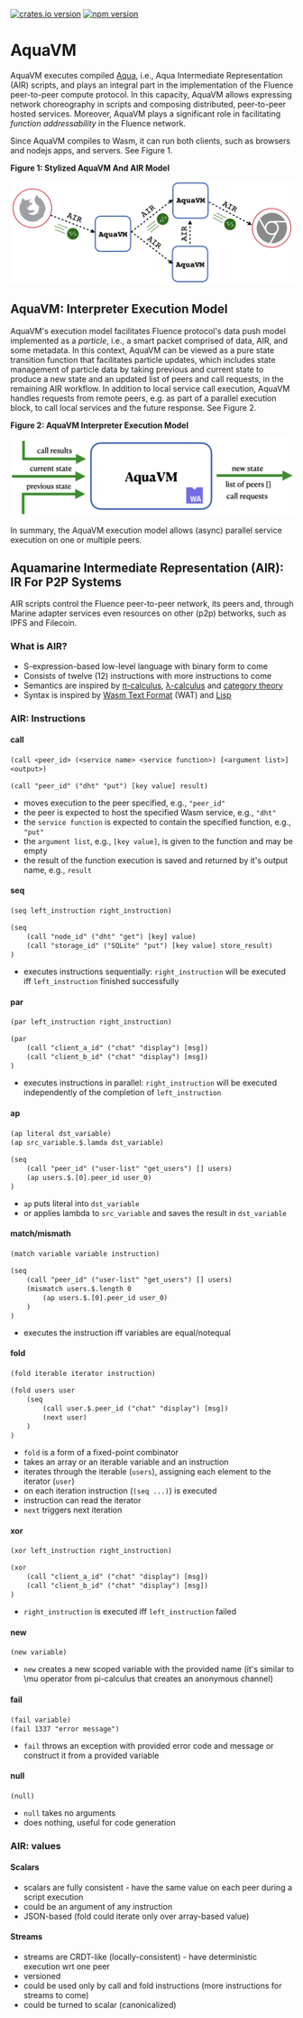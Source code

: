 [![crates.io version](https://img.shields.io/crates/v/air-interpreter-wasm?style=flat-square)](https://crates.io/crates/air-interpreter-wasm)
[![npm version](https://img.shields.io/npm/v/@fluencelabs/avm)](https://www.npmjs.com/package/@fluencelabs/avm)

# AquaVM

AquaVM executes compiled [Aqua](https://github.com/fluencelabs/aqua), i.e., Aqua Intermediate Representation (AIR) scripts, and plays an integral part in the implementation of the Fluence peer-to-peer compute protocol. In this capacity, AquaVM allows expressing network choreography in scripts and composing distributed, peer-to-peer hosted services. Moreover, AquaVM plays a significant role in facilitating *function addressability* in the Fluence network.

Since AquaVM compiles to Wasm, it can run both clients, such as browsers and nodejs apps, and servers. See Figure 1.

**Figure 1: Stylized AquaVM And AIR Model**

<img alt="AquaVM & AIR model" src="images/aquavm_air_model.png" />

## AquaVM: Interpreter Execution Model

AquaVM's execution model facilitates Fluence protocol's data push model implemented as a *particle*, i.e., a smart packet comprised of data, AIR, and some metadata. In this context, AquaVM can be viewed as a pure state transition function that facilitates particle updates, which includes state management of particle data by taking previous and current state to produce a new state and an updated list of peers and call requests, in the remaining AIR workflow. In addition to local service call execution, AquaVM handles requests from remote peers, e.g. as part of a parallel execution block, to call local services and the future response. See Figure 2.

**Figure 2: AquaVM Interpreter Execution Model**

<img alt="interpreter execution model" src="images/interpreter_execution_model.png"/>

In summary, the AquaVM execution model allows (async) parallel service execution on one or multiple peers.

## Aquamarine Intermediate Representation (AIR): IR For P2P Systems

AIR scripts control the Fluence peer-to-peer network, its peers and, through Marine adapter services even resources on other (p2p) betworks, such as IPFS and Filecoin.

### What is AIR?

- S-expression-based low-level language with binary form to come
- Consists of twelve (12) instructions with more instructions to come
- Semantics are inspired by [π-calculus](https://en.wikipedia.org/wiki/%CE%A0-calculus), [λ-calculus](https://en.wikipedia.org/wiki/Lambda_calculus) and [category theory](https://en.wikipedia.org/wiki/Category_theory)
- Syntax is inspired by [Wasm Text Format](https://developer.mozilla.org/en-US/docs/WebAssembly/Understanding_the_text_format) (WAT) and [Lisp](https://en.wikipedia.org/wiki/Lisp_(programming_language))

### AIR: Instructions

#### call

```wasm
(call <peer_id> (<service name> <service function>) [<argument list>] <output>)
```

```wasm
(call "peer_id" ("dht" "put") [key value] result)
```

- moves execution to the peer specified, e.g., `"peer_id"`
- the peer is expected to host the specified Wasm service, e.g., `"dht"`
- the `service function` is expected to contain the specified function, e.g.,  `"put"`
- the `argument list`, e.g., `[key value]`, is given to the function and may be empty 
- the result of the function execution is saved and returned by it's output name, e.g., `result`

#### seq

```wasm
(seq left_instruction right_instruction)
```

```wasm
(seq
    (call "node_id" ("dht" "get") [key] value)
    (call "storage_id" ("SQLite" "put") [key value] store_result)
)
```

- executes instructions sequentially: `right_instruction` will be executed iff `left_instruction` finished successfully

#### par

```wasm
(par left_instruction right_instruction)
```

```wasm
(par
    (call "client_a_id" ("chat" "display") [msg])
    (call "client_b_id" ("chat" "display") [msg])
)
```

- executes instructions in parallel: `right_instruction` will be executed independently of the completion of `left_instruction`

#### ap

```wasm
(ap literal dst_variable)
(ap src_variable.$.lamda dst_variable)
```

```wasm
(seq
    (call "peer_id" ("user-list" "get_users") [] users)
    (ap users.$.[0].peer_id user_0)
)
```

- `ap` puts literal into `dst_variable`
- or applies lambda to `src_variable` and saves the result in `dst_variable`

#### match/mismath

```wasm
(match variable variable instruction)
```

```wasm
(seq
    (call "peer_id" ("user-list" "get_users") [] users)
    (mismatch users.$.length 0
        (ap users.$.[0].peer_id user_0)
    )
)
```

- executes the instruction iff variables are equal/notequal

#### fold

```wasm
(fold iterable iterator instruction)
```

```wasm
(fold users user
    (seq
        (call user.$.peer_id ("chat" "display") [msg])
        (next user)
    )
)
```

- `fold` is a form of a fixed-point combinator
- takes an array or an iterable variable and an instruction
- iterates through the iterable (`users`), assigning each element to the iterator (`user`) 
- on each iteration instruction (`(seq ...)`) is executed
- instruction can read the iterator
- `next` triggers next iteration

#### xor

```wasm
(xor left_instruction right_instruction)
```

```wasm
(xor
    (call "client_a_id" ("chat" "display") [msg])
    (call "client_b_id" ("chat" "display") [msg])
)
```

- `right_instruction` is executed iff `left_instruction` failed

#### new

```wasm
(new variable)
```

- `new` creates a new scoped variable with the provided name (it's similar to \mu operator from pi-calculus that creates an anonymous channel)

#### fail

```wasm
(fail variable)
(fail 1337 "error message")
```

- `fail` throws an exception with provided error code and message or construct it from a provided variable

#### null

```wasm
(null)
```

- `null` takes no arguments
- does nothing, useful for code generation

### AIR: values
#### Scalars

- scalars are fully consistent - have the same value on each peer during a script execution
- could be an argument of any instruction
- JSON-based (fold could iterate only over array-based value)

#### Streams

- streams are CRDT-like (locally-consistent) - have deterministic execution wrt one peer
- versioned
- could be used only by call and fold instructions (more instructions for streams to come)
- could be turned to scalar (canonicalized)
